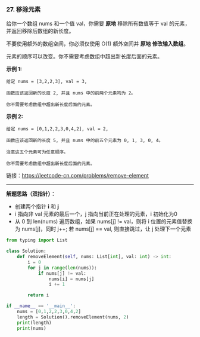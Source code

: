 ### 27. 移除元素

给你一个数组 nums 和一个值 val，你需要 **原地** 移除所有数值等于 val 的元素，并返回移除后数组的新长度。

不要使用额外的数组空间，你必须仅使用 O(1) 额外空间并 **原地** **修改输入数组**。

元素的顺序可以改变。你不需要考虑数组中超出新长度后面的元素。

**示例 1:**

```
给定 nums = [3,2,2,3], val = 3,

函数应该返回新的长度 2, 并且 nums 中的前两个元素均为 2。

你不需要考虑数组中超出新长度后面的元素。
```

**示例 2:**

```
给定 nums = [0,1,2,2,3,0,4,2], val = 2,

函数应该返回新的长度 5, 并且 nums 中的前五个元素为 0, 1, 3, 0, 4。

注意这五个元素可为任意顺序。

你不需要考虑数组中超出新长度后面的元素。
```

链接：https://leetcode-cn.com/problems/remove-element

---

**解题思路（双指针）：**

* 创建两个指针 **i** 和 **j**
* i 指向非 val 元素的最后一个，j 指向当前正在处理的元素，i 初始化为0
* 从 0 到 len(nums) 遍历数组，如果 nums[j] != val，则将 i 位置的元素值替换为 nums[j]，同时 j++; 若 nums[j] == val, 则直接跳过，让 j 处理下一个元素

```python
from typing import List

class Solution:
    def removeElement(self, nums: List[int], val: int) -> int:
        i = 0 
        for j in range(len(nums)):
            if nums[j] != val:
                nums[i] = nums[j]
                i += 1 

        return i

if __name__ == '__main__':
    nums = [0,1,2,2,3,0,4,2]
    length = Solution().removeElement(nums, 2)
    print(length)
    print(nums)
```

